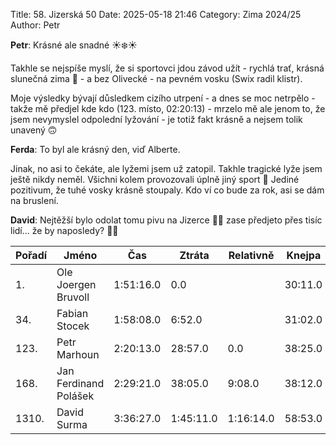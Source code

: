 Title: 58. Jizerská 50
Date: 2025-05-18 21:46
Category: Zima 2024/25
Author: Petr

**Petr**: Krásné ale snadné ☀️❄️☀️

Takhle se nejspíše myslí, že si sportovci jdou závod užít - rychlá trať, krásná slunečná zima 🤩 - a bez Olivecké - na pevném vosku (Swix radil klistr).

Moje výsledky bývají důsledkem cizího utrpení - a dnes se moc netrpělo - takže mě předjel kde kdo (123. místo, 02:20:13) - mrzelo mě ale jenom to, že jsem nevymyslel odpolední lyžování - je totiž fakt krásně a nejsem tolik unavený 🙃

**Ferda**: To byl ale krásný den, viď Alberte.

Jinak, no asi to čekáte, ale lyžemi jsem už zatopil. Takhle tragické lyže jsem ještě nikdy neměl. Všichni kolem provozovali úplně jiný sport 🙈 Jediné pozitivum, že tuhé vosky krásně stoupaly. Kdo ví co bude za rok, asi se dám na bruslení.

**David**: Nejtěžší bylo odolat tomu pivu na Jizerce 🤷‍♂️ zase předjeto přes tisíc lidí... že by naposledy? 🤔😁

| Pořadí | Jméno                 | Čas       | Ztráta    | Relativně | Knejpa  | Jizerka   | Smědava   | Hřebínek  |
|--------|-----------------------|-----------|-----------|-----------|---------|-----------|-----------|-----------|
| 1.     | Ole Joergen Bruvoll   | 1:51:16.0 | 0.0       |           | 30:11.0 | 56:00.0   | 1:19:36.0 | 1:34:11.0 |
| 34.    | Fabian Stocek         | 1:58:08.0 | 6:52.0    |           | 31:02.0 | 57:35.0   | 1:23:03.0 | 1:39:12.0 |
| 123.   | Petr Marhoun          | 2:20:13.0 | 28:57.0   | 0.0       | 38:25.0 | 1:09:01.0 | 1:39:38.0 | 1:58:07.0 |
| 168.   | Jan Ferdinand Polášek | 2:29:21.0 | 38:05.0   | 9:08.0    | 38:12.0 | 1:11:21.0 | 1:44:11.0 | 2:04:24.0 |
| 1310.  | David Surma           | 3:36:27.0 | 1:45:11.0 | 1:16:14.0 | 58:53.0 | 1:47:16.0 | 2:35:05.0 | 3:03:23.0 |
